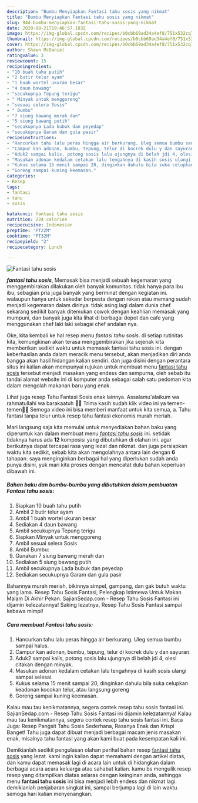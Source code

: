 ```yaml
---
description: "Bumbu Menyiapkan Fantasi tahu sosis yang nikmat"
title: "Bumbu Menyiapkan Fantasi tahu sosis yang nikmat"
slug: 944-bumbu-menyiapkan-fantasi-tahu-sosis-yang-nikmat
date: 2020-08-21T19:46:57.183Z
image: https://img-global.cpcdn.com/recipes/b0cbb69ad34a4ef8/751x532cq70/fantasi-tahu-sosis-foto-resep-utama.jpg
thumbnail: https://img-global.cpcdn.com/recipes/b0cbb69ad34a4ef8/751x532cq70/fantasi-tahu-sosis-foto-resep-utama.jpg
cover: https://img-global.cpcdn.com/recipes/b0cbb69ad34a4ef8/751x532cq70/fantasi-tahu-sosis-foto-resep-utama.jpg
author: Shawn McDaniel
ratingvalue: 3
reviewcount: 15
recipeingredient:
- "10 buah tahu putih"
- "2 butir telur ayam"
- "1 buah wortel ukuran besar"
- "4 daun bawang"
- "secukupnya Tepung terigu"
- " Minyak untuk menggoreng"
- "sesuai selera Sosis"
- " Bumbu"
- "7 siung bawang merah dan"
- "5 siung bawang putih"
- "secukupnya Lada bubuk dan peyedap"
- "secukupnya Garam dan gula pasir"
recipeinstructions:
- "Hancurkan tahu lalu peras hingga air berkurang. Uleg semua bumbu sampai halus."
- "Campur kan adonan, bumbu, tepung, telur di kocrek dulu y dan sayuran."
- "Aduk2 sampai kalis, potong sosis lalu ujungnya di belah jdi 4, olesi citakan dengan minyak."
- "Masukan adonan kedalam cetakan lalu tengahnya di kasih sosis ulangi sampai selesai."
- "Kukus selama 15 menit sampai 20, dinginkan dahulu bila suka celupkan keadonan kocokan telur, atau langsung goreng"
- "Goreng sampai kuning keemasan."
categories:
- Resep
tags:
- fantasi
- tahu
- sosis

katakunci: fantasi tahu sosis 
nutrition: 224 calories
recipecuisine: Indonesian
preptime: "PT22M"
cooktime: "PT32M"
recipeyield: "2"
recipecategory: Lunch

---
```



![Fantasi tahu sosis](https://img-global.cpcdn.com/recipes/b0cbb69ad34a4ef8/751x532cq70/fantasi-tahu-sosis-foto-resep-utama.jpg)

<b><i>fantasi tahu sosis</i></b>, Memasak bisa menjadi sebuah kegemaran yang menggembirakan dilakukan oleh banyak komunitas. tidak hanya para ibu ibu, sebagian pria juga banyak yang berminat dengan kegiatan ini. walaupun hanya untuk sekedar berpesta dengan rekan atau memang sudah menjadi kegemaran dalam dirinya. tidak asing lagi dalam dunia chef sekarang sedikit banyak ditemukan cowok dengan keahlian memasak yang mumpuni, dan banyak juga kita lihat di berbagai depot dan cafe yang menggunakan chef laki laki sebagai chef andalan nya.

Oke, kita kembali ke hal resep menu <i>fantasi tahu sosis</i>. di setiap rutinitas kita, kemungkinan akan terasa menggembirakan jika sejenak kita memberikan sedikit waktu untuk memasak fantasi tahu sosis ini. dengan keberhasilan anda dalam meracik menu tersebut, akan menjadikan diri anda bangga akan hasil hidangan kalian sendiri. dan juga disini dengan perantara situs ini kalian akan mempunyai rujukan untuk membuat menu <u>fantasi tahu sosis</u> tersebut menjadi masakan yang endess dan sempurna, oleh sebab itu tandai alamat website ini di komputer anda sebagai salah satu pedoman kita dalam mengolah makanan baru yang enak.

Lihat juga resep Tahu Fantasi Sosis enak lainnya. Assalamu&#39;alaikum wa rahmatullahi wa barakaatuh 🙏😊 Trima kasih sudah klik video ini ya temen-temen🙏😍 Semoga video ini bisa memberi manfaat untuk kita semua, a. Tahu fantasi tanpa telur untuk resep tahu fantasi ekonomis murah meriah.


Mari langsung saja kita memulai untuk menyediakan bahan baku yang diperuntuk kan dalam membuat menu <u><i>fantasi tahu sosis</i></u> ini. setidak tidaknya harus ada <b>12</b> komposisi yang dibutuhkan di olahan ini. agar berikutnya dapat tercapai rasa yang lezat dan nikmat. dan juga persiapkan waktu kita sedikit, sebab kita akan mengolahnya antara lain dengan <b>6</b> tahapan. saya menginginkan berbagai hal yang diperlukan sudah anda punya disini, yuk mari kita proses dengan mencatat dulu bahan keperluan dibawah ini.

<!--inarticleads1-->

##### Bahan baku dan bumbu-bumbu yang dibutuhkan dalam pembuatan Fantasi tahu sosis:

1. Siapkan 10 buah tahu putih
1. Ambil 2 butir telur ayam
1. Ambil 1 buah wortel ukuran besar
1. Sediakan 4 daun bawang
1. Ambil secukupnya Tepung terigu
1. Siapkan  Minyak untuk menggoreng
1. Ambil sesuai selera Sosis
1. Ambil  Bumbu:
1. Gunakan 7 siung bawang merah dan
1. Sediakan 5 siung bawang putih
1. Ambil secukupnya Lada bubuk dan peyedap
1. Sediakan secukupnya Garam dan gula pasir


Bahannya murah meriah, bikinnya simpel, gampang, dan gak butuh waktu yang lama. Resep Tahu Sosis Fantasi, Pelengkap Istimewa Untuk Makan Malam Di Akhir Pekan. SajianSedap.com - Resep Tahu Sosis Fantasi ini dijamin kelezatannya! Saking lezatnya, Resep Tahu Sosis Fantasi sampai kebawa mimpi! 

<!--inarticleads2-->

##### Cara membuat Fantasi tahu sosis:

1. Hancurkan tahu lalu peras hingga air berkurang. Uleg semua bumbu sampai halus.
1. Campur kan adonan, bumbu, tepung, telur di kocrek dulu y dan sayuran.
1. Aduk2 sampai kalis, potong sosis lalu ujungnya di belah jdi 4, olesi citakan dengan minyak.
1. Masukan adonan kedalam cetakan lalu tengahnya di kasih sosis ulangi sampai selesai.
1. Kukus selama 15 menit sampai 20, dinginkan dahulu bila suka celupkan keadonan kocokan telur, atau langsung goreng
1. Goreng sampai kuning keemasan.


Kalau mau tau kenikmatannya, segera contek resep tahu sosis fantasi ini. SajianSedap.com - Resep Tahu Sosis Fantasi ini dijamin kelezatannya! Kalau mau tau kenikmatannya, segera contek resep tahu sosis fantasi ini. Baca Juga: Resep Pangsit Tahu Sosis Sederhana, Rasanya Enak dan Krispi Banget! Tahu juga dapat dibuat menjadi berbagai macam jenis masakan enak, misalnya tahu fantasi yang akan kami buat pada kesempatan kali ini. 

Demikianlah sedikit pengulasan olahan perihal bahan resep <u>fantasi tahu sosis</u> yang lezat. kami ingin kalian dapat memahami dengan artikel diatas, dan kamu dapat memasak lagi di acara lain untuk di hidangkan dalam berbagai acara acara keluarga atau sahabat kalian. kamu bs mengulik resep resep yang ditampilkan diatas selaras dengan keinginan anda, sehingga menu <b>fantasi tahu sosis</b> ini bisa menjadi lebih endess dan nikmat lagi. demikianlah penjabaran singkat ini, sampai berjumpa lagi di lain waktu. semoga hari kalian menyenangkan.
